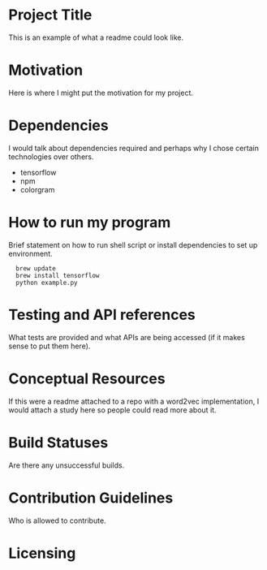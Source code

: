 # Project Title

This is an example of what a readme could look like.

# Motivation 

Here is where I might put the motivation for my project.

# Dependencies

I would talk about dependencies required and perhaps why I chose certain technologies over others.

* tensorflow
* npm
* colorgram

# How to run my program

Brief statement on how to run shell script or install dependencies to set up environment.

```
  brew update
  brew install tensorflow
  python example.py
  ```

# Testing and API references

What tests are provided and what APIs are being accessed (if it makes sense to put them here).

# Conceptual Resources

If this were a readme attached to a repo with a word2vec implementation, I would attach a study here so people could read more about it.

# Build Statuses

Are there any unsuccessful builds.

# Contribution Guidelines

Who is allowed to contribute.

# Licensing 
